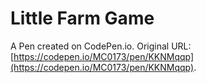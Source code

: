 # Little Farm Game

A Pen created on CodePen.io. Original URL: [https://codepen.io/MC0173/pen/KKNMqqp](https://codepen.io/MC0173/pen/KKNMqqp).

